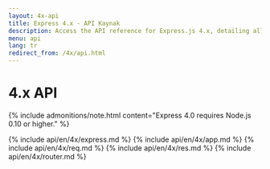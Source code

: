 ```yaml
---
layout: 4x-api
title: Express 4.x - API Kaynak
description: Access the API reference for Express.js 4.x, detailing all modules, methods, and properties for building web applications with this version.
menu: api
lang: tr
redirect_from: /4x/api.html
---
```


<div id="api-doc" markdown="1">

  <h1>4.x API</h1>

{% include admonitions/note.html content="Express 4.0 requires Node.js 0.10 or higher." %}

{% include api/en/4x/express.md %}
{% include api/en/4x/app.md %}
{% include api/en/4x/req.md %}
{% include api/en/4x/res.md %}
{% include api/en/4x/router.md %}

</div>
